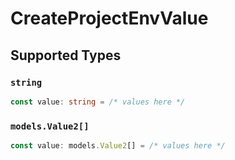 # CreateProjectEnvValue


## Supported Types

### `string`

```typescript
const value: string = /* values here */
```

### `models.Value2[]`

```typescript
const value: models.Value2[] = /* values here */
```

